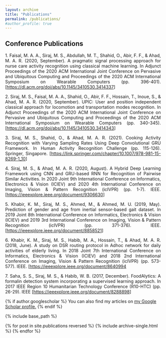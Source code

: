```yaml
---
layout: archive
title: "Publications"
permalink: /publications/
#author_profile: true
---
```


<H2>Conference Publications</H2>
<p align="justify">1. Faisal, M. A. A., Siraj, M. S., Abdullah, M. T., Shahid, O., Abir, F. F., & Ahad, M. A. R. (2020, September). A pragmatic signal processing approach for nurse care activity recognition using classical machine learning. In Adjunct Proceedings of the 2020 ACM International Joint Conference on Pervasive and Ubiquitous Computing and Proceedings of the 2020 ACM International Symposium on Wearable Computers (pp. 396-401). [<a href = "https://dl.acm.org/doi/abs/10.1145/3410530.3414337" target="_blank">https://dl.acm.org/doi/abs/10.1145/3410530.3414337</a>]</p>
<p align="justify">2. Siraj, M. S., Faisal, M. A. A., Shahid, O., Abir, F. F., Hossain, T., Inoue, S., & Ahad, M. A. R. (2020, September). UPIC: User and position independent classical approach for locomotion and transportation modes recognition. In Adjunct Proceedings of the 2020 ACM International Joint Conference on Pervasive and Ubiquitous Computing and Proceedings of the 2020 ACM International Symposium on Wearable Computers (pp. 340-345). [<a href = "https://dl.acm.org/doi/abs/10.1145/3410530.3414343" target="_blank">https://dl.acm.org/doi/abs/10.1145/3410530.3414343</a>]</p> 
<p align="justify">3. Siraj, M. S., Shahid, O., & Ahad, M. A. R. (2021). Cooking Activity Recognition with Varying Sampling Rates Using Deep Convolutional GRU Framework. In Human Activity Recognition Challenge (pp. 115-126). Springer, Singapore. [<a href = "https://link.springer.com/chapter/10.1007/978-981-15-8269-1_10" target="_blank">https://link.springer.com/chapter/10.1007/978-981-15-8269-1_10</a>]</p>
<p align="justify">4. Siraj, M. S., & Ahad, M. A. R. (2020, August). A Hybrid Deep Learning Framework using CNN and GRU-based RNN for Recognition of Pairwise Similar Activities. In 2020 Joint 9th International Conference on Informatics, Electronics & Vision (ICIEV) and 2020 4th International Conference on Imaging, Vision & Pattern Recognition (icIVPR) (pp. 1-7). IEEE. [<a href = "https://ieeexplore.ieee.org/document/9306630" target="_blank">https://ieeexplore.ieee.org/document/9306630</a>]</p>
<p align="justify">5. Khabir, K. M., Siraj, M. S., Ahmed, M., & Ahmed, M. U. (2019, May). Prediction of gender and age from inertial sensor-based gait dataset. In 2019 Joint 8th International Conference on Informatics, Electronics & Vision (ICIEV) and 2019 3rd International Conference on Imaging, Vision & Pattern Recognition (icIVPR) (pp. 371-376). IEEE. [<a href = "https://ieeexplore.ieee.org/document/8858521" target="_blank">https://ieeexplore.ieee.org/document/8858521</a>]</p> 
<p align="justify">6. Khabir, K. M., Siraj, M. S., Habib, M. A., Hossain, T., & Ahad, M. A. R. (2018, June). A study on DSR routing protocol in Adhoc network for daily activities of elderly living. In 2018 Joint 7th International Conference on Informatics, Electronics & Vision (ICIEV) and 2018 2nd International Conference on Imaging, Vision & Pattern Recognition (icIVPR) (pp. 573-577). IEEE. [<a href = "https://ieeexplore.ieee.org/document/8640994" target="_blank">https://ieeexplore.ieee.org/document/8640994</a></p>
<p align="justify">7. Saha, S. S., Siraj, M. S., & Habib, W. B. (2017, December). FoodAlytics: A formalin detection system incorporating a supervised learning approach. In 2017 IEEE Region 10 Humanitarian Technology Conference (R10-HTC) (pp. 26-29). IEEE [<a href = "https://ieeexplore.ieee.org/document/8288898" target="_blank">https://ieeexplore.ieee.org/document/8288898</a>]</p>


{% if author.googlescholar %}
  You can also find my articles on <u><a href="{{author.googlescholar}}">my Google Scholar profile</a>.</u>
{% endif %}

{% include base_path %}

{% for post in site.publications reversed %}
  {% include archive-single.html %}
{% endfor %}
